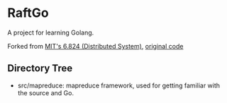 # RaftGo
A project for learning Golang.

Forked from [MIT's 6.824 (Distributed System)](https://pdos.csail.mit.edu/6.824/), [original code](git://g.csail.mit.edu/6.824-golabs-2016)

## Directory Tree
* src/mapreduce: mapreduce framework, used for getting familiar with the source and Go.
